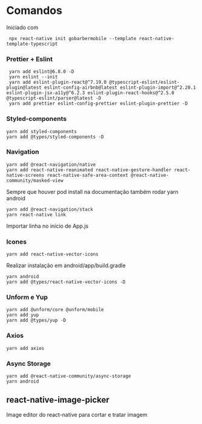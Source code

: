 # Comandos

Iniciado com

```console
 npx react-native init gobarbermobile --template react-native-template-typescript
```

### Prettier + Eslint

```console
 yarn add eslint@6.8.0 -D
 yarn eslint --init
 yarn add eslint-plugin-react@^7.19.0 @typescript-eslint/eslint-plugin@latest eslint-config-airbnb@latest eslint-plugin-import@^2.20.1 eslint-plugin-jsx-a11y@^6.2.3 eslint-plugin-react-hooks@^2.5.0 @typescript-eslint/parser@latest -D
 yarn add prettier eslint-config-prettier eslint-plugin-prettier -D
```

### Styled-components

```console
yarn add styled-components
yarn add @types/styled-components -D
```

### Navigation

```console
yarn add @react-navigation/native
yarn add react-native-reanimated react-native-gesture-handler react-native-screens react-native-safe-area-context @react-native-community/masked-view
```

Sempre que houver pod install na documentação também rodar yarn android

```console
yarn add @react-navigation/stack
yarn react-native link
```

Importar linha no início de App.js

### Icones

```console
yarn add react-native-vector-icons
```

Realizar instalação em android/app/build.gradle

```console
yarn android
yarn add @types/react-native-vector-icons -D
```

### Unform e Yup

```console
yarn add @unform/core @unform/mobile
yarn add yup
yarn add @types/yup -D
```

### Axios

```console
yarn add axios
```

### Async Storage

```console
yarn add @react-native-community/async-storage
yarn android
```

## react-native-image-picker

Image editor do react-native para cortar e tratar imagem
